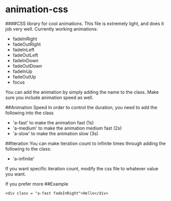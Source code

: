 # animation-css
####CSS library for cool animations. This file is extremely light, and does it job very well.
Currently working animations:
* fadeInRight
* fadeOutRight
* fadeInLeft
* fadeOutLeft
* fadeInDown
* fadeOutDown
* fadeInUp
* fadeOutUp
* focus

You can add the animation by simply adding the name to the class.
Make sure you include animation speed as well.


##Animation Speed
In order to control the duration, you need to add the following into the class
* 'a-fast'      to make the animation fast (1s)
* 'a-medium'    to make the animation medium fast (2s)
* 'a-slow'      to make the animation slow (3s)


##Iteration
You can make iteration count to infinite times through adding the following to the class:
* 'a-infinite'

If you want specific iteration count, modify the css file to whatever value you want.

If you prefer more 
##Example
``` 
<div class = "a-fast fadeInRight">Hello</div>
```

